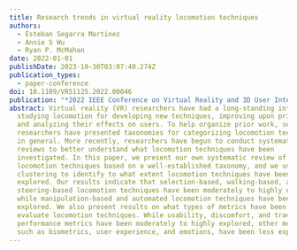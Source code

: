 ```yaml
---
title: Research trends in virtual reality locomotion techniques
authors:
  - Esteban Segarra Martinez
  - Annie S Wu
  - Ryan P. McMahan
date: 2022-01-01
publishDate: 2023-10-30T03:07:40.274Z
publication_types:
  - paper-conference
doi: 10.1109/VR51125.2022.00046
publication: "*2022 IEEE Conference on Virtual Reality and 3D User Interfaces (VR)*"
abstract: Virtual reality (VR) researchers have had a long-standing interest in
  studying locomotion for developing new techniques, improving upon prior ones,
  and analyzing their effects on users. To help organize prior work, several
  researchers have presented taxonomies for categorizing locomotion techniques
  in general. More recently, researchers have begun to conduct systematic
  reviews to better understand what locomotion techniques have been
  investigated. In this paper, we present our own systematic review of
  locomotion techniques based on a well-established taxonomy, and we use k-means
  clustering to identify to what extent locomotion techniques have been
  explored. Our results indicate that selection-based, walking-based, and
  steering-based locomotion techniques have been moderately to highly explored
  while manipulation-based and automated locomotion techniques have been less
  explored. We also present results on what types of metrics have been used to
  evaluate locomotion techniques. While usability, discomfort, and travel
  performance metrics have been moderately to highly explored, other metrics,
  such as biometrics, user experience, and emotions, have been less explored.
---
```

